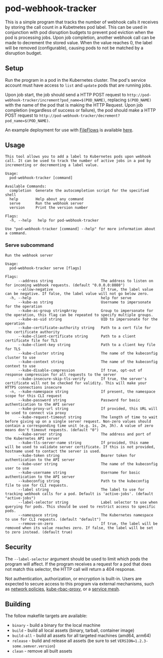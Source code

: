 # pod-webhook-tracker

This is a simple program that tracks the number of webhook calls it receives by storing the call count in a Kubetnetes
pod label. This can be used in conjunction with pod disruption budgets to prevent pod eviction when the pod is
processing jobs. Upon job completion, another webhook call can be made to decrement the stored value. When the value
reaches 0, the label will be removed (configurable), causing pods to not be matched by a disruption budget.

## Setup

Run the program in a pod in the Kubernetes cluster. The pod's service account must have access to `list` and `update`
pods that are running jobs.

Upon job start, the job should send a HTTP POST request to `http://pod-webhook-tracker/increment?pod_name=$(POD_NAME)`,
replacing `$(POD_NAME)` with the name of the pod that is making the HTTP Request. Upon job completion (regardless of
success or failure), the pod should make a HTTP POST request to
`http://pod-webhook-tracker/decrement?pod_name=$(POD_NAME)`.

An example deployment for use with [FileFlows](https://fileflow.com) is available
[here](https://github.com/solidDoWant/infra-mk3/tree/b5a65f55459f0b5725766e4c879fc6210732330c/cluster/gitops/media/fileflows/job-tracker).

## Usage

```console
This tool allows you to add a label to Kubernetes pods upon webhook call. It can be used to track the number of active jobs in a pod by incrementing or decrementing a label value.

Usage:
  pod-webhook-tracker [command]

Available Commands:
  completion  Generate the autocompletion script for the specified shell
  help        Help about any command
  serve       Run the webhook server
  version     Print the version number

Flags:
  -h, --help   help for pod-webhook-tracker

Use "pod-webhook-tracker [command] --help" for more information about a command.
```

### Serve subcommand

```console
Run the webhook server

Usage:
  pod-webhook-tracker serve [flags]

Flags:
      --address string                      The address to listen on for incoming webhook requests. (default "0.0.0.0:8080")
      --allow-negative                      If true, the label value can be negative. If false, the label value will not go below zero.
  -h, --help                                help for serve
      --kube-as string                      Username to impersonate for the operation
      --kube-as-group stringArray           Group to impersonate for the operation, this flag can be repeated to specify multiple groups.
      --kube-as-uid string                  UID to impersonate for the operation
      --kube-certificate-authority string   Path to a cert file for the certificate authority
      --kube-client-certificate string      Path to a client certificate file for TLS
      --kube-client-key string              Path to a client key file for TLS
      --kube-cluster string                 The name of the kubeconfig cluster to use
      --kube-context string                 The name of the kubeconfig context to use
      --kube-disable-compression            If true, opt-out of response compression for all requests to the server
      --kube-insecure-skip-tls-verify       If true, the server's certificate will not be checked for validity. This will make your HTTPS connections insecure
  -n, --kube-namespace string               If present, the namespace scope for this CLI request
      --kube-password string                Password for basic authentication to the API server
      --kube-proxy-url string               If provided, this URL will be used to connect via proxy
      --kube-request-timeout string         The length of time to wait before giving up on a single server request. Non-zero values should contain a corresponding time unit (e.g. 1s, 2m, 3h). A value of zero means don't timeout requests. (default "0")
      --kube-server string                  The address and port of the Kubernetes API server
      --kube-tls-server-name string         If provided, this name will be used to validate server certificate. If this is not provided, hostname used to contact the server is used.
      --kube-token string                   Bearer token for authentication to the API server
      --kube-user string                    The name of the kubeconfig user to use
      --kube-username string                Username for basic authentication to the API server
      --kubeconfig string                   Path to the kubeconfig file to use for CLI requests.
      --label string                        The label to use for tracking webhook calls for a pod. Default is 'active-jobs'. (default "active-jobs")
      --label-selector string               Label selector to use when querying for pods. This should be used to restrict access to specific pods.
      --namespace string                    The Kubernetes namespace to use for CLI requests. (default "default")
      --remove-on-zero                      If true, the label will be removed when its value reaches zero. If false, the label will be set to zero instead. (default true)
```

## Security

The `--label-selector` argument should be used to limit which pods the program will affect. If the program receives a
request for a pod that does not match this selector, the HTTP call will return a 404 response.

Not authentication, authorization, or encryption is built-in. Users are expected to secure access to this program via
external mechanisms, such as [network
policies](https://kubernetes.io/docs/concepts/services-networking/network-policies/),
[kube-rbac-proxy](https://github.com/brancz/kube-rbac-proxy), or a [service mesh](https://istio.io/).

## Building

The follow makefile targets are available:

* `binary` - build a binary for the local machine
* `build` - build all local assets (binary, tarball, container image)
* `build-all` - build all assets for all targeted machines (amd64, arm64)
* `release` - build and release all assets (be sure to set `VERSION=1.2.3-some.semver.version`)
* `clean` - remove all built assets
